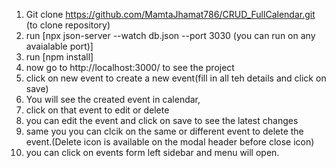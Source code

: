 1. Git clone https://github.com/MamtaJhamat786/CRUD_FullCalendar.git (to clone repository)
2. run [npx json-server --watch db.json --port 3030 (you can run on any avaialable port)]
3. run [npm install] 
4. now go to http://localhost:3000/ to see the project
5. click on new event to create a new event(fill in all teh details and click on save)
6. You will see the created event in calendar, 
7. click on that event to edit or delete
8. you can edit the event and click on save to see the latest changes
9. same you you can clcik on the same or different event to delete the event.(Delete icon is available on the modal header      before close icon)
10. you can click on events form left sidebar and menu will open.


